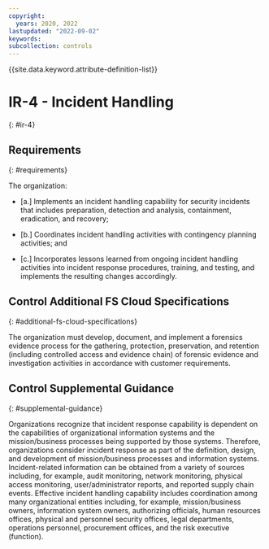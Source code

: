 ```yaml
---
copyright:
  years: 2020, 2022
lastupdated: "2022-09-02"
keywords: 
subcollection: controls
---
```



{{site.data.keyword.attribute-definition-list}}


# IR-4 - Incident Handling
{: #ir-4}

## Requirements
{: #requirements}

The organization:

- \[a.\] Implements an incident handling capability for security incidents that includes preparation, detection and analysis, containment, eradication, and recovery;

- \[b.\] Coordinates incident handling activities with contingency planning activities; and

- \[c.\] Incorporates lessons learned from ongoing incident handling activities into incident response procedures, training, and testing, and implements the resulting changes accordingly.

## Control Additional FS Cloud Specifications
{: #additional-fs-cloud-specifications}

The organization must develop, document, and implement a forensics evidence process for the gathering, protection, preservation, and retention (including controlled access and evidence chain) of forensic evidence and investigation activities in accordance with customer requirements.

## Control Supplemental Guidance
{: #supplemental-guidance}

Organizations recognize that incident response capability is dependent on the capabilities of organizational information systems and the mission/business processes being supported by those systems. Therefore, organizations consider incident response as part of the definition, design, and development of mission/business processes and information systems. Incident-related information can be obtained from a variety of sources including, for example, audit monitoring, network monitoring, physical access monitoring, user/administrator reports, and reported supply chain events. Effective incident handling capability includes coordination among many organizational entities including, for example, mission/business owners, information system owners, authorizing officials, human resources offices, physical and personnel security offices, legal departments, operations personnel, procurement offices, and the risk executive (function).


